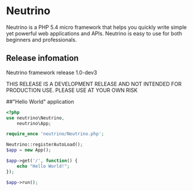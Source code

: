 Neutrino
========

Neutrino is a PHP 5.4 micro framework that helps you quickly write simple yet powerful web applications and APIs. Neutrino is easy to use for both beginners and professionals.

## Release infomation
Neutrino framework release 1.0-dev3

THIS RELEASE IS A DEVELOPMENT RELEASE AND NOT INTENDED FOR PRODUCTION USE. PLEASE USE AT YOUR OWN RISK

##"Hello World" application
```php
<?php
use neutrino\Neutrino,
    neutrino\App;

require_once 'neutrino/Neutrino.php';

Neutrino::registerAutoLoad();
$app = new App();

$app->get('/', function() {
    echo "Hello World!";
});

$app->run();
```